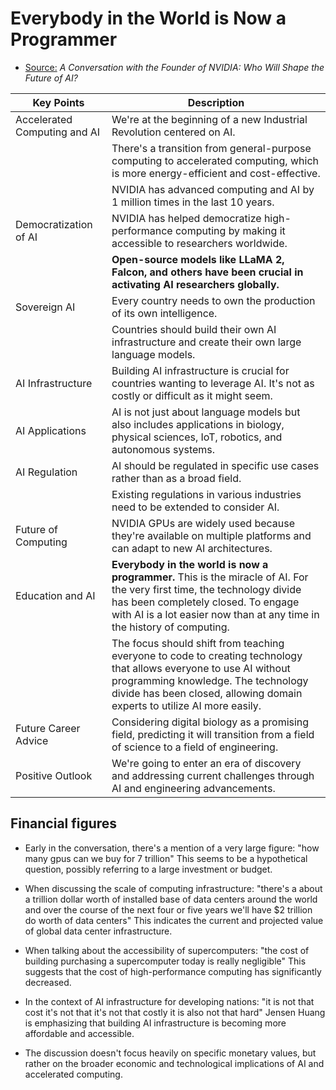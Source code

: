 # Everybody in the World is Now a Programmer

* [Source:](https://www.youtube.com/watch?v=8Pm2xEViNIo) *A Conversation with the Founder of NVIDIA: Who Will Shape the Future of AI?*

|Key Points|Description|
|-|-|
|Accelerated Computing and AI|We're at the beginning of a new Industrial Revolution centered on AI.
||There's a transition from general-purpose computing to accelerated computing, which is more energy-efficient and cost-effective.|
||NVIDIA has advanced computing and AI by 1 million times in the last 10 years.|
|Democratization of AI|NVIDIA has helped democratize high-performance computing by making it accessible to researchers worldwide.|
||**Open-source models like LLaMA 2, Falcon, and others have been crucial in activating AI researchers globally.**|
|Sovereign AI|Every country needs to own the production of its own intelligence.|
||Countries should build their own AI infrastructure and create their own large language models.|
|AI Infrastructure|Building AI infrastructure is crucial for countries wanting to leverage AI. It's not as costly or difficult as it might seem.|
|AI Applications|AI is not just about language models but also includes applications in biology, physical sciences, IoT, robotics, and autonomous systems.|
|AI Regulation|AI should be regulated in specific use cases rather than as a broad field.|
||Existing regulations in various industries need to be extended to consider AI.|
|Future of Computing|NVIDIA GPUs are widely used because they're available on multiple platforms and can adapt to new AI architectures.|
|Education and AI|**Everybody in the world is now a programmer.** This is the miracle of AI. For the very first time, the technology divide has been completely closed. To engage with AI is a lot easier now than at any time in the history of computing.|
||The focus should shift from teaching everyone to code to creating technology that allows everyone to use AI without programming knowledge. The technology divide has been closed, allowing domain experts to utilize AI more easily.|
|Future Career Advice|Considering digital biology as a promising field, predicting it will transition from a field of science to a field of engineering.|
|Positive Outlook|We're going to enter an era of discovery and addressing current challenges through AI and engineering advancements.|


## Financial figures

* Early in the conversation, there's a mention of a very large figure: "how many gpus can we buy for 7 trillion" This seems to be a hypothetical question, possibly referring to a large investment or budget.

* When discussing the scale of computing infrastructure: "there's a about a trillion dollar worth of installed base of data centers around the world and over the course of the next four or five years we'll have $2 trillion do worth of data centers" This indicates the current and projected value of global data center infrastructure.

* When talking about the accessibility of supercomputers: "the cost of building purchasing a supercomputer today is really negligible" This suggests that the cost of high-performance computing has significantly decreased.

* In the context of AI infrastructure for developing nations: "it is not that cost it's not that it's not that costly it is also not that hard" Jensen Huang is emphasizing that building AI infrastructure is becoming more affordable and accessible.

* The discussion doesn't focus heavily on specific monetary values, but rather on the broader economic and technological implications of AI and accelerated computing.